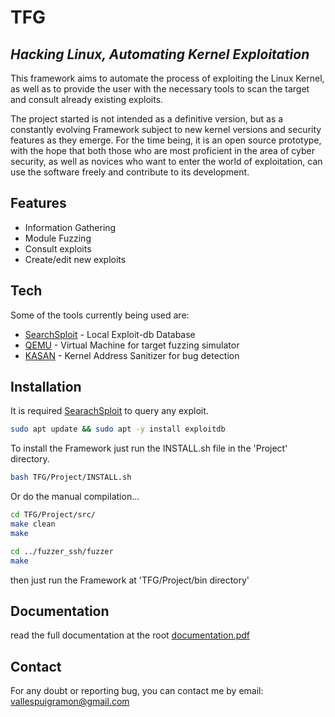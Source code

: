 # TFG
## _Hacking Linux, Automating Kernel Exploitation_

This framework aims to automate the process of exploiting the Linux Kernel, as well as to provide the user with the necessary tools to scan the target and consult already existing exploits.

The project started is not intended as a definitive version, but as a constantly evolving Framework subject to new kernel versions and security features as they emerge. For the time being, it is an open source prototype, with the hope that both those who are most proficient in the area of cyber security, as well as novices who want to enter the world of exploitation, can use the software freely and contribute to its development.

## Features

- Information Gathering
- Module Fuzzing
- Consult exploits
- Create/edit new exploits
 

## Tech

Some of the tools currently being used are:

- [SearchSploit](https://www.exploit-db.com/searchsploit) - Local Exploit-db Database
- [QEMU](https://www.qemu.org/) - Virtual Machine for target fuzzing simulator
- [KASAN](https://www.kernel.org/doc/html/v4.14/dev-tools/kasan.html) - Kernel Address Sanitizer for bug detection

## Installation

It is required [SearachSploit](https://www.exploit-db.com/searchsploit) to query any exploit.
```sh
sudo apt update && sudo apt -y install exploitdb
```

To install the Framework just run the INSTALL.sh file in the 'Project' directory.

```sh
bash TFG/Project/INSTALL.sh
```

Or do the manual compilation...

```sh
cd TFG/Project/src/
make clean
make

cd ../fuzzer_ssh/fuzzer
make
```

then just run the Framework at 'TFG/Project/bin directory'


## Documentation
read the full documentation at the root [documentation.pdf](https://github.com/VPRamon/TFG/blob/main/documentation.pdf)

## Contact
For any doubt or reporting bug, you can contact me by email: vallespuigramon@gmail.com
